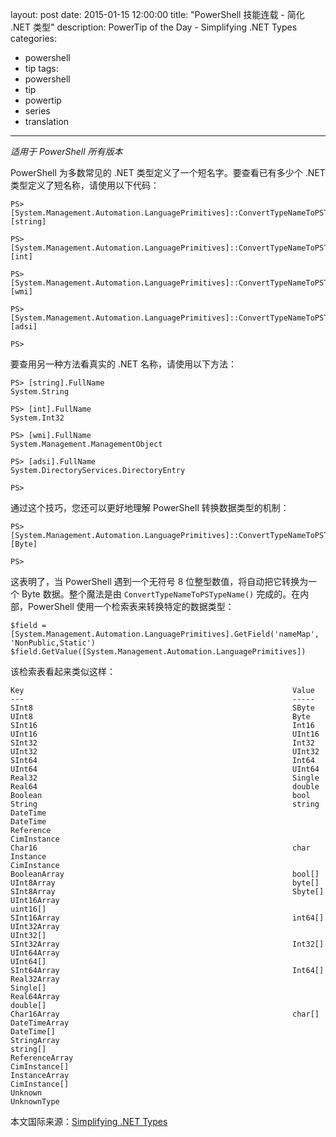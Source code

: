 layout: post
date: 2015-01-15 12:00:00
title: "PowerShell 技能连载 - 简化 .NET 类型"
description: PowerTip of the Day - Simplifying .NET Types
categories:
- powershell
- tip
tags:
- powershell
- tip
- powertip
- series
- translation
---
_适用于 PowerShell 所有版本_

PowerShell 为多数常见的 .NET 类型定义了一个短名字。要查看已有多少个 .NET 类型定义了短名称，请使用以下代码：

    PS> [System.Management.Automation.LanguagePrimitives]::ConvertTypeNameToPSTypeName("System.String")
    [string]
    
    PS> [System.Management.Automation.LanguagePrimitives]::ConvertTypeNameToPSTypeName("System.Int32")
    [int]
    
    PS> [System.Management.Automation.LanguagePrimitives]::ConvertTypeNameToPSTypeName("System.Management.ManagementObject")
    [wmi]
    
    PS> [System.Management.Automation.LanguagePrimitives]::ConvertTypeNameToPSTypeName("System.DirectoryServices.DirectoryEntry")
    [adsi]
    
    PS>  

要查用另一种方法看真实的 .NET 名称，请使用以下方法：

    PS> [string].FullName
    System.String
    
    PS> [int].FullName
    System.Int32
    
    PS> [wmi].FullName
    System.Management.ManagementObject
    
    PS> [adsi].FullName
    System.DirectoryServices.DirectoryEntry
    
    PS>  

通过这个技巧，您还可以更好地理解 PowerShell 转换数据类型的机制：

    PS> [System.Management.Automation.LanguagePrimitives]::ConvertTypeNameToPSTypeName("UInt8")
    [Byte]
    
    PS>

这表明了，当 PowerShell 遇到一个无符号 8 位整型数值，将自动把它转换为一个 Byte 数据。整个魔法是由 `ConvertTypeNameToPSTypeName()` 完成的。在内部，PowerShell 使用一个检索表来转换特定的数据类型：

    $field = [System.Management.Automation.LanguagePrimitives].GetField('nameMap', 'NonPublic,Static')
    $field.GetValue([System.Management.Automation.LanguagePrimitives]) 

该检索表看起来类似这样：

    Key                                                            Value                                                        
    ---                                                            -----                                                        
    SInt8                                                          SByte                                                        
    UInt8                                                          Byte                                                         
    SInt16                                                         Int16                                                        
    UInt16                                                         UInt16                                                       
    SInt32                                                         Int32                                                        
    UInt32                                                         UInt32                                                       
    SInt64                                                         Int64                                                        
    UInt64                                                         UInt64                                                       
    Real32                                                         Single                                                       
    Real64                                                         double                                                       
    Boolean                                                        bool                                                         
    String                                                         string                                                       
    DateTime                                                       DateTime                                                     
    Reference                                                      CimInstance                                                  
    Char16                                                         char                                                         
    Instance                                                       CimInstance                                                  
    BooleanArray                                                   bool[]                                                       
    UInt8Array                                                     byte[]                                                       
    SInt8Array                                                     Sbyte[]                                                      
    UInt16Array                                                    uint16[]                                                     
    SInt16Array                                                    int64[]                                                      
    UInt32Array                                                    UInt32[]                                                     
    SInt32Array                                                    Int32[]                                                      
    UInt64Array                                                    UInt64[]                                                     
    SInt64Array                                                    Int64[]                                                      
    Real32Array                                                    Single[]                                                     
    Real64Array                                                    double[]                                                     
    Char16Array                                                    char[]                                                       
    DateTimeArray                                                  DateTime[]                                                   
    StringArray                                                    string[]                                                     
    ReferenceArray                                                 CimInstance[]                                                
    InstanceArray                                                  CimInstance[]                                                
    Unknown                                                        UnknownType

<!--more-->
本文国际来源：[Simplifying .NET Types](http://community.idera.com/powershell/powertips/b/tips/posts/simplifying-net-types)
